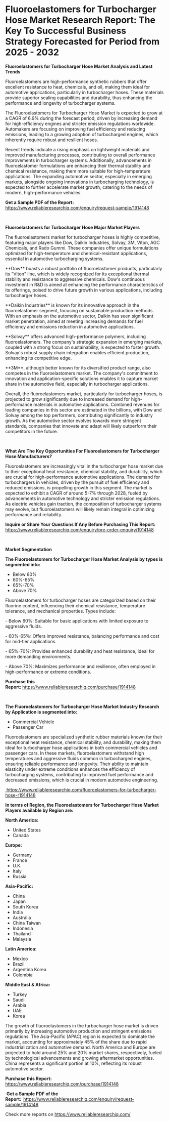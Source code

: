 <p><h1>Fluoroelastomers for Turbocharger Hose Market Research Report: The Key To Successful Business Strategy Forecasted for Period from 2025 - 2032</h1></p><p><strong>Fluoroelastomers for Turbocharger Hose Market Analysis and Latest Trends</strong></p>
<p><p>Fluoroelastomers are high-performance synthetic rubbers that offer excellent resistance to heat, chemicals, and oil, making them ideal for automotive applications, particularly in turbocharger hoses. These materials provide superior sealing capabilities and durability, thus enhancing the performance and longevity of turbocharger systems.</p><p>The Fluoroelastomers for Turbocharger Hose Market is expected to grow at a CAGR of 6.9% during the forecast period, driven by increasing demand for high-efficiency engines and stricter emission regulations worldwide. Automakers are focusing on improving fuel efficiency and reducing emissions, leading to a growing adoption of turbocharged engines, which inherently require robust and resilient hoses.</p><p>Recent trends indicate a rising emphasis on lightweight materials and improved manufacturing processes, contributing to overall performance improvements in turbocharger systems. Additionally, advancements in fluoroelastomer formulations are enhancing their thermal stability and chemical resistance, making them more suitable for high-temperature applications. The expanding automotive sector, especially in emerging markets, alongside ongoing innovations in turbocharging technology, is expected to further accelerate market growth, catering to the needs of modern, high-performance vehicles.</p></p>
<p><strong>Get a Sample PDF of the Report:&nbsp;</strong> <a href="https://www.reliableresearchiq.com/enquiry/request-sample/1914148?utm_campaign=3055&utm_medium=2&utm_source=Github&utm_content=ia&utm_term=03042025&utm_id=fluoroelastomers-for-turbocharger-hose">https://www.reliableresearchiq.com/enquiry/request-sample/1914148</a></p>
<p>&nbsp;</p>
<p><strong>Fluoroelastomers for Turbocharger Hose Major Market Players</strong></p>
<p><p>The fluoroelastomers market for turbocharger hoses is highly competitive, featuring major players like Dow, Daikin Industries, Solvay, 3M, Viton, AGC Chemicals, and Rado Gummi. These companies offer unique formulations optimized for high-temperature and chemical-resistant applications, essential in automotive turbocharging systems.</p><p>**Dow** boasts a robust portfolio of fluoroelastomer products, particularly its "Viton" line, which is widely recognized for its exceptional thermal stability and resistance to aggressive chemicals. Dow's continuous investment in R&D is aimed at enhancing the performance characteristics of its offerings, poised to drive future growth in various applications, including turbocharger hoses.</p><p>**Daikin Industries** is known for its innovative approach in the fluoroelastomer segment, focusing on sustainable production methods. With an emphasis on the automotive sector, Daikin has seen significant market penetration, aimed at meeting increasing demands for fuel efficiency and emissions reduction in automotive applications.</p><p>**Solvay** offers advanced high-performance polymers, including fluoroelastomers. The company's strategic expansion in emerging markets, coupled with a strong focus on sustainability, is expected to foster growth. Solvay's robust supply chain integration enables efficient production, enhancing its competitive edge.</p><p>**3M**, although better known for its diversified product range, also competes in the fluoroelastomers market. The company's commitment to innovation and application-specific solutions enables it to capture market share in the automotive field, especially in turbocharger applications.</p><p>Overall, the fluoroelastomers market, particularly for turbocharger hoses, is projected to grow significantly due to increased demand for high-performance materials in automotive applications. Combined revenues for leading companies in this sector are estimated in the billions, with Dow and Solvay among the top performers, contributing significantly to industry growth. As the automotive sector evolves towards more stringent standards, companies that innovate and adapt will likely outperform their competitors in the future.</p></p>
<p>&nbsp;</p>
<p><strong>What Are The Key Opportunities For Fluoroelastomers for Turbocharger Hose Manufacturers?</strong></p>
<p><p>Fluoroelastomers are increasingly vital in the turbocharger hose market due to their exceptional heat resistance, chemical stability, and durability, which are crucial for high-performance automotive applications. The demand for turbochargers in vehicles, driven by the pursuit of fuel efficiency and reduced emissions, is propelling growth in this segment. The market is expected to exhibit a CAGR of around 5-7% through 2028, fueled by advancements in automotive technology and stricter emission regulations. As electric vehicles gain traction, the composition of turbocharger systems may evolve, but fluoroelastomers will likely remain integral in optimizing performance and reliability.</p></p>
<p><strong>Inquire or Share Your Questions If Any Before Purchasing This Report:</strong> <a href="https://www.reliableresearchiq.com/enquiry/pre-order-enquiry/1914148?utm_campaign=3055&utm_medium=2&utm_source=Github&utm_content=ia&utm_term=03042025&utm_id=fluoroelastomers-for-turbocharger-hose">https://www.reliableresearchiq.com/enquiry/pre-order-enquiry/1914148</a></p>
<p>&nbsp;</p>
<p><strong>Market Segmentation</strong></p>
<p><strong>The Fluoroelastomers for Turbocharger Hose Market Analysis by types is segmented into:</strong></p>
<p><ul><li>Below 60%</li><li>60%-65%</li><li>65%-70%</li><li>Above 70%</li></ul></p>
<p><p>Fluoroelastomers for turbocharger hoses are categorized based on their fluorine content, influencing their chemical resistance, temperature tolerance, and mechanical properties. Types include: </p><p>- Below 60%: Suitable for basic applications with limited exposure to aggressive fluids.</p><p>- 60%-65%: Offers improved resistance, balancing performance and cost for mid-tier applications.</p><p>- 65%-70%: Provides enhanced durability and heat resistance, ideal for more demanding environments.</p><p>- Above 70%: Maximizes performance and resilience, often employed in high-performance or extreme conditions.</p></p>
<p><strong>Purchase this Report:&nbsp;</strong><a href="https://www.reliableresearchiq.com/purchase/1914148?utm_campaign=3055&utm_medium=2&utm_source=Github&utm_content=ia&utm_term=03042025&utm_id=fluoroelastomers-for-turbocharger-hose">https://www.reliableresearchiq.com/purchase/1914148</a></p>
<p>&nbsp;</p>
<p><strong>The Fluoroelastomers for Turbocharger Hose Market Industry Research by Application is segmented into:</strong></p>
<p><ul><li>Commercial Vehicle</li><li>Passenger Car</li></ul></p>
<p><p>Fluoroelastomers are specialized synthetic rubber materials known for their exceptional heat resistance, chemical stability, and durability, making them ideal for turbocharger hose applications in both commercial vehicles and passenger cars. In these markets, fluoroelastomers withstand high temperatures and aggressive fluids common in turbocharged engines, ensuring reliable performance and longevity. Their ability to maintain elasticity under extreme conditions enhances the efficiency of turbocharging systems, contributing to improved fuel performance and decreased emissions, which is crucial in modern automotive engineering.</p></p>
<p><a href="https://www.reliableresearchiq.com/fluoroelastomers-for-turbocharger-hose-r1914148?utm_campaign=3055&utm_medium=2&utm_source=Github&utm_content=ia&utm_term=03042025&utm_id=fluoroelastomers-for-turbocharger-hose">&nbsp;https://www.reliableresearchiq.com/fluoroelastomers-for-turbocharger-hose-r1914148</a></p>
<p><strong>In terms of Region, the Fluoroelastomers for Turbocharger Hose Market Players available by Region are:</strong></p>
<p>
    <p> <strong> North America: </strong>
        <ul>
            <li>United States</li>
            <li>Canada</li>
        </ul>
        </p> 
    <p> <strong> Europe: </strong>
        <ul>
            <li>Germany</li>
            <li>France</li>
            <li>U.K.</li>
            <li>Italy</li>
            <li>Russia</li>
        </ul>
        </p> 
    <p> <strong> Asia-Pacific: </strong>
        <ul>
            <li>China</li>
            <li>Japan</li>
            <li>South Korea</li>
            <li>India</li>
            <li>Australia</li>
            <li>China Taiwan</li>
            <li>Indonesia</li>
            <li>Thailand</li>
            <li>Malaysia</li>
        </ul>
        </p> 
    <p> <strong> Latin America: </strong>
        <ul>
            <li>Mexico</li>
            <li>Brazil</li>
            <li>Argentina Korea</li>
            <li>Colombia</li>
        </ul>
        </p> 
    <p> <strong> Middle East & Africa: </strong>
        <ul>
            <li>Turkey</li>
            <li>Saudi</li>
            <li>Arabia</li>
            <li>UAE</li>
            <li>Korea</li>
        </ul>
    </p>
    </p>
<p><p>The growth of fluoroelastomers in the turbocharger hose market is driven primarily by increasing automotive production and stringent emissions regulations. The Asia-Pacific (APAC) region is expected to dominate the market, accounting for approximately 45% of the share due to rapid industrialization and automotive demand. North America and Europe are projected to hold around 25% and 20% market shares, respectively, fueled by technological advancements and growing aftermarket opportunities. China represents a significant portion at 10%, reflecting its robust automotive sector.</p></p>
<p><strong>Purchase this Report: </strong><a href="https://www.reliableresearchiq.com/purchase/1914148?utm_campaign=3055&utm_medium=2&utm_source=Github&utm_content=ia&utm_term=03042025&utm_id=fluoroelastomers-for-turbocharger-hose">https://www.reliableresearchiq.com/purchase/1914148</a></p>
<p>&nbsp;<strong>Get a Sample PDF of the Report:&nbsp;&nbsp;</strong><a href="https://www.reliableresearchiq.com/enquiry/request-sample/1914148?utm_campaign=3055&utm_medium=2&utm_source=Github&utm_content=ia&utm_term=03042025&utm_id=fluoroelastomers-for-turbocharger-hose">https://www.reliableresearchiq.com/enquiry/request-sample/1914148</a></p>
<p><strong></strong></p>
<p>Check more reports on <a href="https://www.reliableresearchiq.com/?utm_campaign=3055&utm_medium=2&utm_source=Github&utm_content=ia&utm_term=03042025&utm_id=fluoroelastomers-for-turbocharger-hose">https://www.reliableresearchiq.com/</a></p>